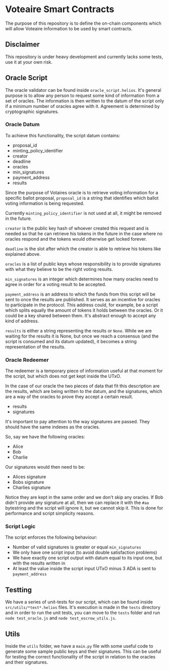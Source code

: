 # Voteaire Smart Contracts

The purpose of this repository is to define the on-chain components which will allow Voteaire information to be used by smart contracts.

## Disclaimer

This repository is under heavy development and currently lacks some tests, use it at your own risk.

## Oracle Script

The oracle validator can be found inside `oracle_script.helios`. It's general purpose is to allow any person to request some kind of information from a set of oracles. The information is then written to the datum of the script only if a minimum number of oracles agree with it. Agreement is determined by cryptographic signatures.

### Oracle Datum

To achieve this functionality, the script datum contains:

* proposal_id
* minting_policy_identifier
* creator
* deadline
* oracles
* min_signatures
* payment_address
* results

Since the purpose of Votaires oracle is to retrieve voting information for a specific ballot proposal, `proposal_id` is a string that identifies which ballot voting information is being requested.

Currently `minting_policy_identifier` is not used at all, it might be removed in the future.

`creator` is the public key hash of whoever created this request and is needed so that he can retrieve his tokens in the future in the case where no oracles respond and the tokens would otherwise get locked forever.

`deadline` is the slot after which the creator is able to retrieve his tokens like explained above.

`oracles` is a list of public keys whose responsibility is to provide signatures with what they believe to be the right voting results.

`min_signatures` is an integer which determines how many oracles need to agree in order for a voting result to be accepted.

`payment_address` is an address to which the funds from this script will be sent to once the results are published. It serves as an incentive for oracles to participate in the protocol. This address could, for example, be a script which splits equally the amount of tokens it holds between the oracles. Or it could be a key shared between them. It's abstract enough to accept any kind of address.

`results` is either a string representing the results or `None`. While we are waiting for the results it is None, but once we reach a consensus (and the script is consumed and its datum updated), it becomes a string representation of the results.

### Oracle Redeemer

The redeemer is a temporary piece of information useful at that moment for the script, but which does not get kept inside the UTxO.

In the case of our oracle the two pieces of data that fit this description are the results, which are being written to the datum, and the signatures, which are a way of the oracles to prove they accept a certain result.

* results
* signatures

It's important to pay attention to the way signatures are passed. They should have the same indexes as the oracles.

So, say we have the following oracles:
* Alice
* Bob
* Charlie

Our signatures would then need to be:
* Alices signature
* Bobs signature
* Charlies signature

Notice they are kept in the same order and we don't skip any oracles. If Bob didn't provide any signature at all, then we can replace it with the `#aa` bytestring and the script will ignore it, but we cannot skip it. This is done for performance and script simplicity reasons.

### Script Logic

The script enforces the following behaviour:

* Number of valid signatures is greater or equal `min_signatures`
* We only have one script input (to avoid double satisfaction problems)
* We have exactly one script output with datum equal to its input one, but with the results written in
* At least the value inside the script input UTxO minus 3 ADA is sent to `payment_address`

## Testting

We have a series of unit-tests for our script, which can be found inside `src/utils/*test*.helios` files. It's execution is made in the `tests` directory and in order to run the unit tests, you can move to the `tests` folder and run `node test_oracle.js` and `node test_escrow_utils.js`.

## Utils

Inside the `utils` folder, we have a `main.py` file with some useful code to generate some sample public keys and their signatures. This can be useful for testing the correct functionality of the script in relation to the oracles and their signatures.